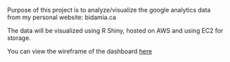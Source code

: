 Purpose of this project is to analyze/visualize the google analytics data from my personal website: bidamia.ca

The data will be visualized using R Shiny, hosted on AWS and using EC2 for storage.

You can view the wireframe of the dashboard [here](https://github.com/chrisselig/google_analytics/blob/master/00_wireframe/dashboard_wireframe.pdf)
